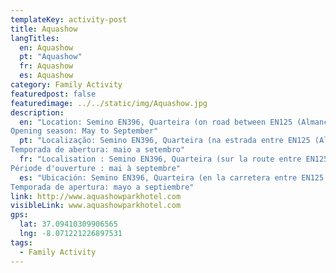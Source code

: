 ```yaml
---
templateKey: activity-post
title: Aquashow
langTitles:
  en: Aquashow
  pt: "Aquashow"
  fr: Aquashow
  es: Aquashow
category: Family Activity
featuredpost: false
featuredimage: ../../static/img/Aquashow.jpg
description: 
  en: "Location: Semino EN396, Quarteira (on road between EN125 (Almancil) and Quarteira / Vilamoura)
Opening season: May to September"
  pt: "Localização: Semino EN396, Quarteira (na estrada entre EN125 (Almancil) e Quarteira / Vilamoura)
Temporada de abertura: maio a setembro"
  fr: "Localisation : Semino EN396, Quarteira (sur la route entre EN125 (Almancil) et Quarteira / Vilamoura)
Période d'ouverture : mai à septembre"
  es: "Ubicación: Semino EN396, Quarteira (en la carretera entre EN125 (Almancil) y Quarteira / Vilamoura)
Temporada de apertura: mayo a septiembre"
link: http://www.aquashowparkhotel.com 
visibleLink: www.aquashowparkhotel.com 
gps:
  lat: 37.09410309906565
  lng: -8.071221226897531
tags:
  - Family Activity
---
```


